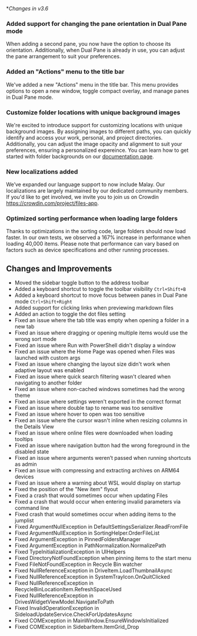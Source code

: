 **Changes in v3.6*

### Added support for changing the pane orientation in Dual Pane mode 

When adding a second pane, you now have the option to choose its orientation. Additionally, when Dual Pane is already in use, you can adjust the pane arrangement to suit your preferences.

### Added an "Actions" menu to the title bar

We've added a new "Actions" menu in the title bar. This menu provides options to open a new window, toggle compact overlay, and manage panes in Dual Pane mode.

### Customize folder locations with unique background images 

We're excited to introduce support for customizing locations with unique background images. By assigning images to different paths, you can quickly identify and access your work, personal, and project directories. Additionally, you can adjust the image opacity and alignment to suit your preferences, ensuring a personalized expereince. You can learn how to get started with folder backgrounds on our [documentation page](https://files.community/docs/features/folder-config).

### New localizations added

We’ve expanded our language support to now include Malay.  Our localizations are largely maintained by our dedicated community members. If you'd like to get involved, we invite you to join us on Crowdin https://crowdin.com/project/files-app.

### Optimized sorting performance when loading large folders 

Thanks to optimizations in the sorting code, large folders should now load faster. In our own tests, we observed a 167% increase in performance when loading 40,000 items. Please note that performance can vary based on factors such as device specifications and other running processes.

## Changes and Improvements

- Moved the sidebar toggle button to the address toolbar
- Added a keyboard shortcut to toggle the toolbar visibility `Ctrl+Shift+B`
- Added a keyboard shortcut to move focus between panes in Dual Pane mode `Ctrl+Shift+Right`
- Added support for clicking links when previewing markdown files
- Added an action to toggle the dot files setting
- Fixed an issue where the tab title was empty when opening a folder in a new tab 
- Fixed an issue where dragging or opening multiple items would use the wrong sort mode
- Fixed an issue where Run with PowerShell didn't display a window
- Fixed an issue where the Home Page was opened when Files was launched with custom args
- Fixed an issue where changing the layout size didn't work when adaptive layout was enabled
- Fixed an issue where quick search filtering wasn't cleared when navigating to another folder
- Fixed an issue where non-cached windows sometimes had the wrong theme
- Fixed an issue where settings weren't exported in the correct format
- Fixed an issue where double tap to rename was too sensitive
- Fixed an issue where hover to open was too sensitive
- Fixed an issue where the cursor wasn't inline when resizing columns in the Details View
- Fixed an issue where online files were downloaded when loading tooltips
- Fixed an issue where navigation button had the wrong foreground in the disabled state
- Fixed an issue where arguments weren’t passed when running shortcuts as admin
- Fixed an issue with compressing and extracting archives on ARM64 devices
- Fixed an issue where a warning about WSL would display on startup
- Fixed the position of the "New item" flyout
- Fixed a crash that would sometimes occur when updating Files
- Fixed a crash that would occur when entering invalid parameters via command line
- Fixed crash that would sometimes occur when adding items to the jumplist
- Fixed ArgumentNullException in DefaultSettingsSerializer.ReadFromFile
- Fixed ArgumentNullException in SortingHelper.OrderFileList
- Fixed ArgumentException in PinnedFoldersManager
- Fixed ArgumentException in PathNormalization.NormalizePath
- Fixed TypeInitializationException in UIHelpers
- Fixed DirectoryNotFoundException when pinning items to the start menu
- Fixed FileNotFoundException in Recycle Bin watcher
- Fixed NullReferenceException in DriveItem.LoadThumbnailAsync
- Fixed NullReferenceException in SystemTrayIcon.OnQuitClicked
- Fixed NullReferenceException in RecycleBinLocationItem.RefreshSpaceUsed
- Fixed NullReferenceException in DrivesWidgetViewModel.NavigateToPath
- Fixed InvalidOperationException in SideloadUpdateService.CheckForUpdatesAsync
- Fixed COMException in MainWindow.EnsureWindowIsInitialized
- Fixed COMException in SidebarItem.ItemGrid_Drop
